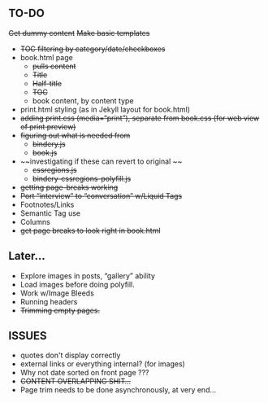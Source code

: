## TO-DO

~~Get dummy content~~
~~Make basic templates~~
- ~~TOC filtering by category/date/checkboxes~~
- book.html page
	- ~~pulls content~~
	- ~~Title~~
	- ~~Half-title~~
	- ~~TOC~~
	- book content, by content type
- print.html styling (as in Jekyll layout for book.html)
- ~~adding print.css (media=“print”), separate from book.css (for web view of print preview)~~
- ~~figuring out what is needed from~~
	- ~~bindery.js~~
	- ~~book.js~~
- ~~investigating if these can revert to original ~~
	- ~~cssregions.js~~
	- ~~bindery-cssregions-polyfill.js~~
- ~~getting page-breaks working~~
- ~~Port “interview” to “conversation” w/Liquid Tags~~
- Footnotes/Links
- Semantic Tag use
- Columns
- ~~get page breaks to look right in book.html~~

## Later…

- Explore images in posts, “gallery” ability
- Load images before doing polyfill. 
- Work w/Image Bleeds
- Running headers
- ~~Trimming empty pages.~~

## ISSUES

- quotes don't display correctly
- external links or everything internal? (for images)
- Why not date sorted on front page ???
- ~~CONTENT OVERLAPPING SHIT…~~
- Page trim needs to be done asynchronously, at very end… 
